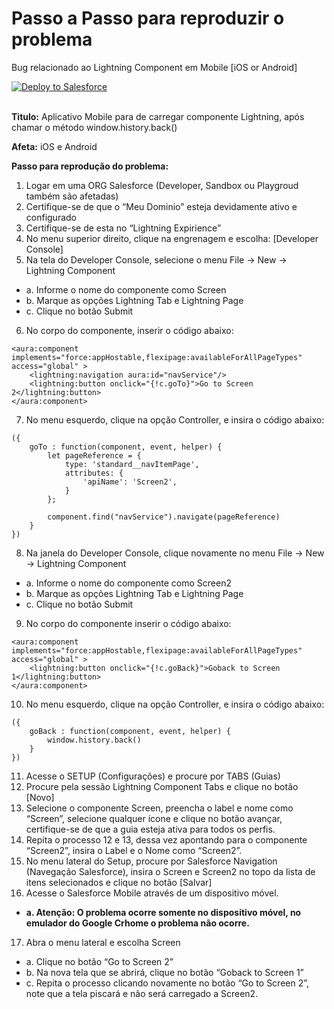 # Passo a Passo para reproduzir o problema
Bug relacionado ao Lightning Component em Mobile [iOS or Android]


<a href="https://githubsfdeploy.herokuapp.com?owner=iFernandoSousa&repo=BUG_LTG_MOBILE">
  <img alt="Deploy to Salesforce"
       src="https://raw.githubusercontent.com/afawcett/githubsfdeploy/master/deploy.png">
</a>
<br/><br/>

**Titulo:** Aplicativo Mobile para de carregar componente Lightning, após chamar o método window.history.back()

**Afeta:** iOS e Android

**Passo para reprodução do problema:**
1)	Logar em uma ORG Salesforce (Developer, Sandbox ou Playgroud também são afetadas)
2)	Certifique-se de que o “Meu Dominio” esteja devidamente ativo e configurado
3)	Certifique-se de esta no “Lightning Expirience”
4)	No menu superior direito, clique na engrenagem e escolha: [Developer Console]
5)	Na tela do Developer Console, selecione o menu File -> New -> Lightning Component
  * a. Informe o nome do componente como Screen
  * b. Marque as opções Lightning Tab e Lightning Page
  * c. Clique no botão Submit
6)	No corpo do componente, inserir o código abaixo:
```
<aura:component implements="force:appHostable,flexipage:availableForAllPageTypes" access="global" >
	<lightning:navigation aura:id="navService"/>
    <lightning:button onclick="{!c.goTo}">Go to Screen 2</lightning:button> 
</aura:component>
```
7)	No menu esquerdo, clique na opção Controller, e insira o código abaixo:
```
({
	goTo : function(component, event, helper) {
        let pageReference = {
			type: 'standard__navItemPage',
			attributes: {
				'apiName': 'Screen2',
			}
		};

		component.find("navService").navigate(pageReference)
	}
})
```
8)	Na janela do Developer Console, clique novamente no menu File -> New -> Lightning Component
  * a. Informe o nome do componente como Screen2
  * b. Marque as opções Lightning Tab e Lightning Page
  * c. Clique no botão Submit
9)	No corpo do componente inserir o código abaixo:
```
<aura:component implements="force:appHostable,flexipage:availableForAllPageTypes" access="global" >
    <lightning:button onclick="{!c.goBack}">Goback to Screen 1</lightning:button> 
</aura:component>
```
10)	No menu esquerdo, clique na opção Controller, e insira o código abaixo:
```
({
	goBack : function(component, event, helper) {
		window.history.back()
	}
})
```
11)	 Acesse o SETUP (Configurações) e procure por TABS (Guias)
12)	Procure pela sessão Lightning Component Tabs e clique no botão [Novo]
13)	Selecione o componente  Screen, preencha o label e nome como “Screen”, selecione qualquer ícone e clique no botão avançar, certifique-se de  que a guia esteja ativa para todos os perfis.
14)	Repita o processo 12 e 13, dessa vez apontando para o componente  “Screen2”, insira o Label e o Nome como “Screen2”.
15)	No menu lateral do Setup, procure por Salesforce Navigation (Navegação Salesforce),  insira o Screen e Screen2 no topo da lista de itens selecionados e clique no botão [Salvar]
16)	Acesse o Salesforce Mobile através de um dispositivo móvel.
  * **a.	Atenção: O problema ocorre somente no dispositivo móvel, no emulador do Google Crhome o problema não ocorre.**
17)	Abra o menu lateral e escolha Screen
  * a. Clique no botão “Go to Screen 2”
  * b. Na nova tela que se abrirá, clique no botão “Goback to Screen 1”
  * c. Repita o processo clicando novamente no botão “Go to Screen 2”, note que a tela piscará e não será carregado a Screen2.
